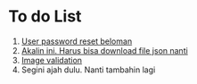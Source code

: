# To do List

1. [User password reset beloman](src\components\Admin\ContextMenu\EditMenu.tsx)
2. [Akalin ini. Harus bisa download file json nanti](src\components\Admin\Migrations\FetchData.tsx) 
3. [Image validation](src/utils/formValidator.ts) 
4. Segini ajah dulu. Nanti tambahin lagi